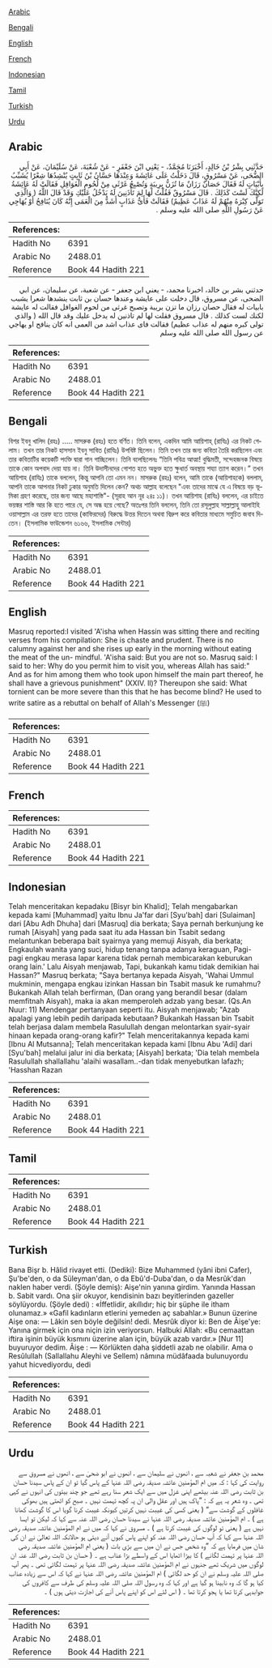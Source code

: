 [Arabic](#arabic)

[Bengali](#bengali)

[English](#english)

[French](#french)

[Indonesian](#indonesian)

[Tamil](#tamil)

[Turkish](#turkish)

[Urdu](#urdu)

## Arabic


<div dir="rtl" lang="ar" style={{fontSize:'larger',backgroundColor:'#f8f9fa',padding:20}}>
حَدَّثَنِي بِشْرُ بْنُ خَالِدٍ، أَخْبَرَنَا مُحَمَّدٌ، - يَعْنِي ابْنَ جَعْفَرٍ - عَنْ شُعْبَةَ، عَنْ سُلَيْمَانَ، عَنْ أَبِي الضُّحَى، عَنْ مَسْرُوقٍ، قَالَ دَخَلْتُ عَلَى عَائِشَةَ وَعِنْدَهَا حَسَّانُ بْنُ ثَابِتٍ يُنْشِدُهَا شِعْرًا يُشَبِّبُ بِأَبْيَاتٍ لَهُ فَقَالَ حَصَانٌ رَزَانٌ مَا تُزَنُّ بِرِيبَةٍ وَتُصْبِحُ غَرْثَى مِنْ لُحُومِ الْغَوَافِلِ فَقَالَتْ لَهُ عَائِشَةُ لَكِنَّكَ لَسْتَ كَذَلِكَ ‏.‏ قَالَ مَسْرُوقٌ فَقُلْتُ لَهَا لِمَ تَأْذَنِينَ لَهُ يَدْخُلُ عَلَيْكِ وَقَدْ قَالَ اللَّهُ ‏(‏ وَالَّذِي تَوَلَّى كِبْرَهُ مِنْهُمْ لَهُ عَذَابٌ عَظِيمٌ‏)‏ فَقَالَتْ فَأَىُّ عَذَابٍ أَشَدُّ مِنَ الْعَمَى إِنَّهُ كَانَ يُنَافِحُ أَوْ يُهَاجِي عَنْ رَسُولِ اللَّهِ صلى الله عليه وسلم ‏.‏
</div>
<div style={{backgroundColor:'#f8f9fa',padding:20, marginBottom: 10}}><table> <thead> <tr> <th>References:</th> <th></th> </tr> </thead> <tbody><tr><td>Hadith No</td><td>6391</td></tr><tr><td>Arabic No</td><td>2488.01</td></tr><tr><td>Reference</td><td>Book 44 Hadith 221</td></tr></tbody></table></div>


<div dir="rtl" lang="ar" style={{fontSize:'larger',backgroundColor:'#f8f9fa',padding:20}}>
حدثني بشر بن خالد، اخبرنا محمد، - يعني ابن جعفر - عن شعبة، عن سليمان، عن ابي الضحى، عن مسروق، قال دخلت على عايشة وعندها حسان بن ثابت ينشدها شعرا يشبب بابيات له فقال حصان رزان ما تزن بريبة وتصبح غرثى من لحوم الغوافل فقالت له عايشة لكنك لست كذلك . قال مسروق فقلت لها لم تاذنين له يدخل عليك وقد قال الله ( والذي تولى كبره منهم له عذاب عظيم) فقالت فاى عذاب اشد من العمى انه كان ينافح او يهاجي عن رسول الله صلى الله عليه وسلم
</div>
<div style={{backgroundColor:'#f8f9fa',padding:20, marginBottom: 10}}><table> <thead> <tr> <th>References:</th> <th></th> </tr> </thead> <tbody><tr><td>Hadith No</td><td>6391</td></tr><tr><td>Arabic No</td><td>2488.01</td></tr><tr><td>Reference</td><td>Book 44 Hadith 221</td></tr></tbody></table></div>

## Bengali


<div dir="ltr" lang="bn" style={{fontSize:'larger',backgroundColor:'#f8f9fa',padding:20}}>
বিশর ইবনু খালিদ (রহঃ) ..... মাসরুক (রহঃ) হতে বর্ণিত। তিনি বলেন, একদিন আমি আয়িশাহ্ (রাযিঃ) এর নিকট গেলাম। তখন তার নিকট হাসসান ইবনু সাবিত (রাযিঃ) উপবিষ্ট ছিলেন। তিনি তখন তার জন্য কবিতা তৈরি করছিলেন এবং তার কবিতাটির কয়েকটি পংক্তি দ্বারা গান গাচ্ছিলেন। তিনি বলেছিলেনঃ “তিনি পবিত্র আত্মা! বুদ্ধিমতী, সন্দেহজনক বিষয়ে তাকে কোন অপবাদ দেয়া যায় না। তিনি উদাসীনদের গোশত হতে অভুক্ত হতে ক্ষুধার্ত অবস্থায় শয্যা ত্যাগ করেন।” তখন আয়িশাহ (রাযিঃ) তাকে বললেন, কিন্তু আপনি তো এমন নন। মাসরুক (রহঃ) বলেন, আমি তাকে (আয়িশাহকে) বললাম, আপনি তাকে আপনার নিকট ঢুকার অনুমতি দিলেন কেন? অথচ আল্লাহ বলেছেন "এবং তাদের মাঝে যে এ বিষয়ে বড় ভূমিকা গ্রহণ করেছে, তার জন্য আছে মহাশাস্তি"- (সূরাহ আন নূর ২৪ঃ ১১)। তখন আয়িশাহ (রাযিঃ) বললেন, এর চাইতে ভয়ঙ্কর শাস্তি আর কি হতে পারে যে, সে অন্ধ হয়ে গেছে? অতঃপর তিনি বললেন, তিনি তো রসূলুল্লাহ সাল্লাল্লাহু আলাইহি ওয়াসাল্লাম এর তরফ হতে তাদের (কাফিরদের) বিরুদ্ধে উত্তর দিতেন অথবা বিদ্রুপ করে কবিতার মাধ্যমে সমুচিত জবাব দিতেন। (ইসলামিক ফাউন্ডেশন ৬১৬৬, ইসলামিক সেন্টার)
</div>
<div style={{backgroundColor:'#f8f9fa',padding:20, marginBottom: 10}}><table> <thead> <tr> <th>References:</th> <th></th> </tr> </thead> <tbody><tr><td>Hadith No</td><td>6391</td></tr><tr><td>Arabic No</td><td>2488.01</td></tr><tr><td>Reference</td><td>Book 44 Hadith 221</td></tr></tbody></table></div>

## English


<div dir="ltr" lang="en" style={{fontSize:'larger',backgroundColor:'#f8f9fa',padding:20}}>
Masruq reported:I visited 'A'isha when Hassin was sitting there and reciting verses from his compilation: She is chaste and prudent. There is no calumny against her and she rises up early in the morning without eating the meat of the un- mindful. 'A'isha said: But you are not so. Masruq said: I said to her: Why do you permit him to visit you, whereas Allah has said:" And as for him among them who took upon himself the main part thereof, he shall have a grievous punishment" (XXIV. ll)? Thereupon she said: What tornient can be more severe than this that he has become blind? He used to write satire as a rebuttal on behalf of Allah's Messenger (ﷺ)
</div>
<div style={{backgroundColor:'#f8f9fa',padding:20, marginBottom: 10}}><table> <thead> <tr> <th>References:</th> <th></th> </tr> </thead> <tbody><tr><td>Hadith No</td><td>6391</td></tr><tr><td>Arabic No</td><td>2488.01</td></tr><tr><td>Reference</td><td>Book 44 Hadith 221</td></tr></tbody></table></div>

## French


<div dir="ltr" lang="fr" style={{fontSize:'larger',backgroundColor:'#f8f9fa',padding:20}}>

</div>
<div style={{backgroundColor:'#f8f9fa',padding:20, marginBottom: 10}}><table> <thead> <tr> <th>References:</th> <th></th> </tr> </thead> <tbody><tr><td>Hadith No</td><td>6391</td></tr><tr><td>Arabic No</td><td>2488.01</td></tr><tr><td>Reference</td><td>Book 44 Hadith 221</td></tr></tbody></table></div>

## Indonesian


<div dir="ltr" lang="id" style={{fontSize:'larger',backgroundColor:'#f8f9fa',padding:20}}>
Telah menceritakan kepadaku [Bisyr bin Khalid]; Telah mengabarkan kepada kami [Muhammad] yaitu Ibnu Ja'far dari [Syu'bah] dari [Sulaiman] dari [Abu Adh Dhuha] dari [Masruq] dia berkata; Saya pernah berkunjung ke rumah [Aisyah] yang pada saat itu ada Hassan bin Tsabit sedang melantunkan beberapa bait syairnya yang memuji Aisyah, dia berkata; Engkaulah wanita yang suci, hidup tenang tanpa adanya keraguan, Pagi-pagi engkau merasa lapar karena tidak pernah membicarakan keburukan orang lain.' Lalu Aisyah menjawab, Tapi, bukankah kamu tidak demikian hai Hassan?" Masruq berkata; "Saya bertanya kepada Aisyah, 'Wahai Ummul mukminin, mengapa engkau izinkan Hassan bin Tsabit masuk ke rumahmu? Bukankah Allah telah berfirman, (Dan orang yang berandil besar (dalam memfitnah Aisyah), maka ia akan memperoleh adzab yang besar. (Qs.An Nuur: 11) Mendengar pertanyaan seperti itu. Aisyah menjawab; "Azab apalagi yang lebih pedih daripada kebutaan? Bukankah Hassan bin Tsabit telah berjasa dalam membela Rasulullah dengan melontarkan syair-syair hinaan kepada orang-orang kafir?" Telah menceritakannya kepada kami [Ibnu Al Mutsanna]; Telah menceritakan kepada kami [Ibnu Abu 'Adi] dari [Syu'bah] melalui jalur ini dia berkata; [Aisyah] berkata; 'Dia telah membela Rasulullah shallallahu 'alaihi wasallam..-dan tidak menyebutkan lafazh; 'Hasshan Razan
</div>
<div style={{backgroundColor:'#f8f9fa',padding:20, marginBottom: 10}}><table> <thead> <tr> <th>References:</th> <th></th> </tr> </thead> <tbody><tr><td>Hadith No</td><td>6391</td></tr><tr><td>Arabic No</td><td>2488.01</td></tr><tr><td>Reference</td><td>Book 44 Hadith 221</td></tr></tbody></table></div>

## Tamil


<div dir="ltr" lang="ta" style={{fontSize:'larger',backgroundColor:'#f8f9fa',padding:20}}>

</div>
<div style={{backgroundColor:'#f8f9fa',padding:20, marginBottom: 10}}><table> <thead> <tr> <th>References:</th> <th></th> </tr> </thead> <tbody><tr><td>Hadith No</td><td>6391</td></tr><tr><td>Arabic No</td><td>2488.01</td></tr><tr><td>Reference</td><td>Book 44 Hadith 221</td></tr></tbody></table></div>

## Turkish


<div dir="ltr" lang="tr" style={{fontSize:'larger',backgroundColor:'#f8f9fa',padding:20}}>
Bana Bişr b. Hâlid rivayet etti. (Dediki): Bize Muhammed (yâni ibni Cafer), Şu'be'den, o da Süleyman'dan, o da Ebû'd-Duba'dan, o da Mesrûk'dan naklen haber verdi. (Şöyle demiş): Aişe'nin yanına girdim. Yanında Hassan b. Sabit vardı. Ona şiir okuyor, kendisinin bazı beyitlerinden gazeller söylüyordu. (Şöyle dedi) : «İffetlidir, akıllıdır; hiç bir şüphe ile itham olunamaz.» «Gafil kadınların etlerini yemeden aç sabahlar.» Bunun üzerine Aişe ona: — Lâkin sen böyle değilsin! dedi. Mesrûk diyor ki: Ben de Âişe'ye: Yanına girmek için ona niçin izin veriyorsun. Halbuki Allah: «Bu cemaattan iftira işinin büyük kısmını üzerine alan için, büyük azab vardır.» [Nur 11] buyuruyor dedim. Âişe : — Körlükten daha şiddetli azab ne olabilir. Ama o Resûlullah (Sallallahu Aleyhi ve Sellem) nâmına müdâfaada bulunuyordu yahut hicvediyordu, dedi
</div>
<div style={{backgroundColor:'#f8f9fa',padding:20, marginBottom: 10}}><table> <thead> <tr> <th>References:</th> <th></th> </tr> </thead> <tbody><tr><td>Hadith No</td><td>6391</td></tr><tr><td>Arabic No</td><td>2488.01</td></tr><tr><td>Reference</td><td>Book 44 Hadith 221</td></tr></tbody></table></div>

## Urdu


<div dir="rtl" lang="ur" style={{fontSize:'larger',backgroundColor:'#f8f9fa',padding:20}}>
محمد بن جعفر نے شعبہ سے ، انھوں نے سلیمان سے ، انھوں نے ابو ضحیٰ سے ، انھوں نے مسروق سے روایت کی کہا : کہ میں ام المؤمنین عائشہ صدیقہ رضی اللہ عنہا کے پاس گیا تو ان کے پاس سیدنا حسان بن ثابت رضی اللہ عنہ بیٹھے اپنی غزل میں سے ایک شعر سنا رہے تھے جو چند بیتوں کی انہوں نے کہی تھی ۔ وہ شعر یہ ہے کہ : ”پاک ہیں اور عقل والی ان پہ کچھ تہمت نہیں ۔ صبح کو اٹھتی ہیں بھوکی غافلوں کے گوشت سے“ ( یعنی کسی کی غیبت نہیں کرتیں کیونکہ غیبت کرنا گویا اس کا گوشت کھانا ہے ) ۔ ام المؤمنین عائشہ صدیقہ رضی اللہ عنہا نے سیدنا حسان رضی اللہ عنہ سے کہا کہ لیکن تو ایسا نہیں ہے ( یعنی تو لوگوں کی غیبت کرتا ہے ) ۔ مسروق نے کہا کہ میں نے ام المؤمنین عائشہ صدیقہ رضی اللہ عنہا سے کہا کہ آپ حسان رضی اللہ عنہ کو اپنے پاس کیوں آنے دیتی ہو حالانکہ اللہ تعالیٰ نے ان کی شان میں فرمایا ہے کہ ”وہ شخص جس نے ان میں سے بڑی بات ( یعنی ام المؤمنین عائشہ صدیقہ رضی اللہ عنہا پر تہمت لگانے ) کا بیڑا اٹھایا اس کے واسطے بڑا عذاب ہے ۔ ( حسان بن ثابت رضی اللہ عنہ ان لوگوں میں شریک تھے جنہوں نے ام المؤمنین عائشہ صدیقہ رضی اللہ عنہا پر تہمت لگائی تھی ۔ پھر آپ صلی اللہ علیہ وسلم نے ان کو حد لگائی ) ام المؤمنین عائشہ رضی اللہ عنہا نے کہا کہ اس سے زیادہ عذاب کیا ہو گا کہ وہ نابینا ہو گیا ہے اور کہا کہ وہ رسول اللہ صلی اللہ علیہ وسلم کی طرف سے کافروں کی جوابدہی کرتا تھا یا ہجو کرتا تھا ۔ ( اس لئے اس کو اپنے پاس آنے کی اجازت دیتی ہوں ) ۔
</div>
<div style={{backgroundColor:'#f8f9fa',padding:20, marginBottom: 10}}><table> <thead> <tr> <th>References:</th> <th></th> </tr> </thead> <tbody><tr><td>Hadith No</td><td>6391</td></tr><tr><td>Arabic No</td><td>2488.01</td></tr><tr><td>Reference</td><td>Book 44 Hadith 221</td></tr></tbody></table></div>